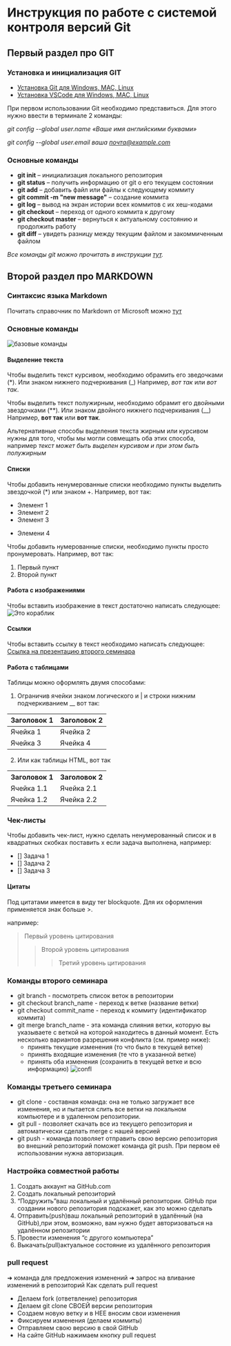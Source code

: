 # Инструкция по работе с системой контроля версий Git

## Первый раздел про GIT

### Установка и инициализация GIT

* [Установка Git для Windows, MAC, Linux](https://git-scm.com/downloads)
* [Установка VSCode для Windows, MAC, Linux](https://code.visualstudio.com/Download)


При первом использовании Git необходимо представиться. Для этого нужно ввести в терминале 2 команды:

*git config --global user.name «Ваше имя английскими буквами»* 

*git config --global user.email ваша почта@example.com*

### Основные команды

* **git init** – инициализация локального репозитория
* **git status** – получить информацию от git о его текущем состоянии
* **git add** – добавить файл или файлы к следующему коммиту
* **git commit -m "new message"** – создание коммита
* **git log** – вывод на экран истории всех коммитов с их хеш-кодами
* **git checkout** – переход от одного коммита к другому
* **git checkout master** – вернуться к актуальному состоянию и продолжить работу
* **git diff** – увидеть разницу между текущим файлом и закоммиченным файлом

*Все команды git можно прочитать в инструкции [тут](http://bioinformaticsinstitute.ru/sites/default/files/instrukciya_po_ispolzovaniyu_git_dlya_nachinayushchih.pdf "инструкция для начинающих").*

## Второй раздел про MARKDOWN

### Синтаксис языка Markdown

Почитать справочник по Markdown от Microsoft можно [тут](https://learn.microsoft.com/ru-ru/contribute/content/markdown-reference "на английском языке")

### Основные команды

![базовые команды](https://i0.wp.com/www.silocreativo.com/wp-content/uploads/2019/05/markdown-cheatsheet.png?resize=1199%2C704&quality=100&strip=all&ssl=1)

#### Выделение текста

Чтобы выделить текст курсивом, необходимо обрамить его зведочками (*). Или знаком нижнего подчеркивания (_) Например,  *вот так* или _вот так_.

Чтобы выделить текст полужирным, необходимо обрамит его двойными звездочками (**). Или знаком двойного нижнего подчеркивания (__) 
Например, **вот так** или __вот так__.

Альтернативные способы выделения текста жирным или курсивом нужны для того, чтобы мы могли совмещать оба этих способа, например _текст может быть выделен курсивом и при этом быть *полужирным*_

#### Списки

Чтобы добавить ненумерованные списки необходимо пункты выделить звездочкой (*) или знаком +. 
Например, вот так:
* Элемент 1
* Элемент 2
* Элемент 3
+ Элемени 4

Чтобы добавить нумерованные списки, необходимо пункты просто пронумеровать.
Например, вот так:
1. Первый пункт
2. Второй пункт

#### Работа с изображениями

Чтобы вставить изображение в текст достаточно написать следующее: 
![Это кораблик](ship.jpg)

#### Ссылки
Чтобы вставить ссылку в текст необходимо написать следующее:
[Ссылка на презентацию второго семинара ](https://gbcdn.mrgcdn.ru/uploads/asset/5419537/attachment/667639472bc4aceaafe674764be02602.pdf)

#### Работа с таблицами
Таблицы можно оформлять двумя способами:
1. Ограничив ячейки знаком логического и | и строки нижним подчеркиванием __ вот так:

| Заголовок 1 | Заголовок 2 |
| ----------- | ----------- |
| Ячейка 1    | Ячейка 2   |
| Ячейка 3    | Ячейка 4   |
2. Или как таблицы HTML, вот так
<table>
    <tr>
        <th>Заголовок 1</th>
        <th>Заголовок 2</th>
    </tr>
    <tr>
        <td>Ячейка 1.1</td>
        <td>Ячейка 2.1</td>
    </tr>
    <tr>
        <td>Ячейка 1.2</td>
        <td>Ячейка 2.2</td>
    </tr>
</table>

### Чек-листы
Чтобы добавить чек-лист, нужно сделать ненумерованный список и в квадратных скобках поставить х если задача выполнена,
например:
 - [] Задача 1
 - [] Задача 2
 - [] Задача 3

#### Цитаты
Под цитатами имеется в виду тег blockquote. Для их оформления применяется знак больше >.

например:
> Первый уровень цитирования
>> Второй уровень цитирования
>>> Третий уровень цитирования

### Команды второго семинара

* git branch - посмотреть список веток в репозитории
* git checkout branch_name - переход к ветке (название ветки)
* git checkout commit_name - переход к коммиту (идентификатор коммита)
* git merge branch_name - эта команда слияния ветки, которую вы указываете с веткой на которой находитесь в данный момент. Есть несколько вариантов разрешения конфликта (см. пример ниже): 
    - принять текущие изменения (то что было в текущей ветке)
    - принять входящие изменения (те что в указанной ветке)
    - принять оба изменения (сохранить в текущей ветке и всю информацию)
![confl](confl.png)

### Команды третьего семинара
* git clone - составная команда: она не только загружает все изменения, но и пытается слить  все ветки на локальном компьютере и в удаленном репозитории.
* git pull - позволяет скачать все 
из текущего репозитория и автоматически сделать merge с нашей версией
* git push - команда позволяет отправить свою версию репозитория во внешний репозиторий поможет команда git push. При первом её использовании нужна авторизация.

### Настройка совместной работы
1. Создать аккаунт на GitHub.com 
2. Создать локальный репозиторий
3. “Подружить”ваш локальный и удалённый репозитории.
GitHub при создании нового репозитория подскажет, как это можно сделать
4. Отправить(push)ваш локальный репозиторий в удалённый (на GitHub),при этом, возможно, вам нужно будет авторизоваться на удалённом репозитории
5. Провести изменения “с другого компьютера”
6. Выкачать(pull)актуальное состояние из удалённого репозитория

### pull request
➜ команда для предложения изменений
➜ запрос на вливание изменений в репозиторий
Как сделать pull request
* Делаем fork (ответвление) репозитория
* Делаем git clone СВОЕЙ версии репозитория 
* Создаем новую ветку и в НЕЕ вносим свои изменения 
* Фиксируем изменения (делаем коммиты) 
* Отправляем свою версию в свой GitHub
* На сайте GitHub нажимаем кнопку pull request